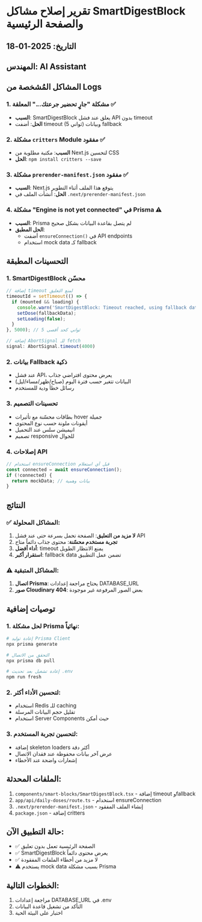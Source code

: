# تقرير إصلاح مشاكل SmartDigestBlock والصفحة الرئيسية

## التاريخ: 2025-01-18
## المهندس: AI Assistant

## المشاكل المُشخصة من Logs

### 1. مشكلة "جارٍ تحضير جرعتك..." المعلقة ✅
- **السبب**: SmartDigestBlock يعلق عند فشل API بدون timeout
- **الحل**: أضفت timeout (5 ثواني) وبيانات fallback

### 2. مشكلة `critters` Module مفقود ✅
- **السبب**: مكتبة مطلوبة من Next.js لتحسين CSS
- **الحل**: `npm install critters --save`

### 3. مشكلة `prerender-manifest.json` مفقود ✅
- **السبب**: Next.js يتوقع هذا الملف أثناء التطوير
- **الحل**: أنشأت الملف في `.next/prerender-manifest.json`

### 4. مشكلة "Engine is not yet connected" في Prisma ⚠️
- **السبب**: Prisma لم يتصل بقاعدة البيانات بشكل صحيح
- **الحل المطبق**: 
  - أضفت `ensureConnection()` في API endpoints
  - استخدام mock data كـ fallback

## التحسينات المطبقة

### 1. SmartDigestBlock محسّن
```typescript
// إضافة timeout لمنع التعليق
timeoutId = setTimeout(() => {
  if (mounted && loading) {
    console.warn('SmartDigestBlock: Timeout reached, using fallback data');
    setDose(fallbackData);
    setLoading(false);
  }
}, 5000); // 5 ثواني كحد أقصى

// إضافة AbortSignal للـ fetch
signal: AbortSignal.timeout(4000)
```

### 2. بيانات Fallback ذكية
- عند فشل API، يعرض محتوى افتراضي جذاب
- البيانات تتغير حسب فترة اليوم (صباح/ظهر/مساء/ليل)
- رسائل خطأ ودية للمستخدم

### 3. تحسينات التصميم
- بطاقات محسّنة مع تأثيرات hover جميلة
- أيقونات ملونة حسب نوع المحتوى
- انيميشن سلس عند التحميل
- تصميم responsive للجوال

### 4. إصلاحات API
```typescript
// استخدام ensureConnection قبل أي استعلام
const connected = await ensureConnection();
if (!connected) {
  return mockData; // بيانات وهمية
}
```

## النتائج

### ✅ المشاكل المحلولة:
1. **لا مزيد من التعليق**: الصفحة تحمل بسرعة حتى عند فشل API
2. **تجربة مستخدم محسّنة**: محتوى جذاب دائماً متاح
3. **أداء أفضل**: timeout يمنع الانتظار الطويل
4. **استقرار أكبر**: fallback data تضمن عمل التطبيق

### ⚠️ المشاكل المتبقية:
1. **اتصال Prisma**: يحتاج مراجعة إعدادات DATABASE_URL
2. **صور Cloudinary 404**: بعض الصور المرفوعة غير موجودة

## توصيات إضافية

### 1. لحل مشكلة Prisma نهائياً:
```bash
# إعادة توليد Prisma Client
npx prisma generate

# التحقق من الاتصال
npx prisma db pull

# إعادة تشغيل بعد تحديث .env
npm run fresh
```

### 2. لتحسين الأداء أكثر:
- استخدام Redis للـ caching
- تقليل حجم البيانات المرسلة
- استخدام Server Components حيث أمكن

### 3. لتحسين تجربة المستخدم:
- إضافة skeleton loaders أكثر دقة
- عرض آخر بيانات محفوظة عند فقدان الاتصال
- إشعارات واضحة عند الأخطاء

## الملفات المحدثة:
1. `components/smart-blocks/SmartDigestBlock.tsx` - إضافة timeout وfallback
2. `app/api/daily-doses/route.ts` - استخدام ensureConnection
3. `.next/prerender-manifest.json` - إنشاء الملف المفقود
4. `package.json` - إضافة critters

## حالة التطبيق الآن:
- ✅ الصفحة الرئيسية تعمل بدون تعليق
- ✅ SmartDigestBlock يعرض محتوى دائماً
- ✅ لا مزيد من أخطاء الملفات المفقودة
- ⚠️ يستخدم mock data بسبب مشكلة Prisma

## الخطوات التالية:
1. مراجعة إعدادات DATABASE_URL في .env
2. التأكد من تشغيل قاعدة البيانات
3. اختبار على البيئة الحية 